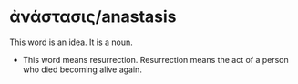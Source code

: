 # ἀνάστασις/anastasis 
This word is an idea. It is a noun. 

* This word means resurrection. Resurrection means the act of a person who died becoming alive again. 
